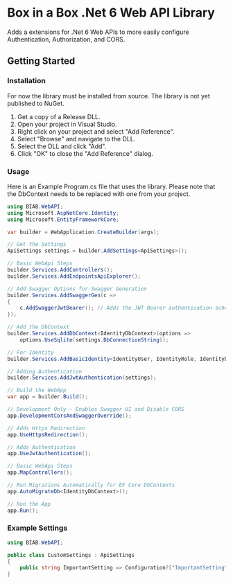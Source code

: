 # Box in a Box .Net 6 Web API Library
Adds a extensions for .Net 6 Web APIs to more easily configure Authentication, Authorization, and CORS.

## Getting Started
### Installation
For now the library must be installed from source.  The library is not yet published to NuGet.
1. Get a copy of a Release DLL.
2. Open your project in Visual Studio.
3. Right click on your project and select "Add Reference".
4. Select "Browse" and navigate to the DLL.
5. Select the DLL and click "Add".
6. Click "OK" to close the "Add Reference" dialog.

### Usage
Here is an Example Program.cs file that uses the library.
Please note that the DbContext needs to be replaced with one from your project.
```csharp
using BIAB.WebAPI;
using Microsoft.AspNetCore.Identity;
using Microsoft.EntityFrameworkCore;

var builder = WebApplication.CreateBuilder(args);

// Get the Settings
ApiSettings settings = builder.AddSettings<ApiSettings>();

// Basic WebApi Steps
builder.Services.AddControllers();
builder.Services.AddEndpointsApiExplorer();

// Add Swagger Options for Swagger Generation
builder.Services.AddSwaggerGen(c =>
{
    c.AddSwaggerJwtBearer(); // Adds the JWT Bearer authentication scheme to the Swagger UI.
});

// Add the DbContext
builder.Services.AddDbContext<IdentityDbContext>(options =>
    options.UseSqlite(settings.DbConnectionString));

// For Identity
builder.Services.AddBasicIdentity<IdentityUser, IdentityRole, IdentityDbContext>();

// Adding Authentication
builder.Services.AddJwtAuthentication(settings);

// Build the WebApp
var app = builder.Build();

// Development Only - Enables Swagger UI and Disable CORS
app.DevelopmentCorsAndSwaggerOverride();

// Adds Https Redirection
app.UseHttpsRedirection();

// Adds Authentication
app.UseJwtAuthentication();

// Basic WebApi Steps
app.MapControllers();

// Run Migrations Automatically for EF Core DbContexts
app.AutoMigrateDb<IdentityDbContext>();

// Run the App
app.Run();
```

### Example Settings
```csharp
using BIAB.WebAPI;

public class CustomSettings : ApiSettings
{
    public string ImportantSetting => Configuration?["ImportantSetting"] ?? "Default Value";
}
```
